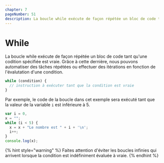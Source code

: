```yaml
---
chapter: 7
pageNumber: 51
description: La boucle while exécute de façon répétée un bloc de code tant qu'une codition spécifiée est vraie.
---
```


# While

La boucle while exécute de façon répétée un bloc de code tant qu'une codition spécifiée est vraie. Grâce à cette dernière, nous pouvons automatiser des tâches répétées ou effectuer des itérations en fonction de l'évalutation d'une condition.


```javascript
while (condition) {
  // instruction à exécuter tant que la condition est vraie
}
```

Par exemple, le code de la boucle dans cet exemple sera exécuté tant que la valeur de la variable `i` est inférieure à 5.


```javascript
var i = 0,
x = "";
while (i < 5) {
  x = x + "Le nombre est " + i + '\n';
  i++;
}
console.log(x);
```

{% hint style="warning" %}
&#x20; Faites attention d'éviter les boucles infinies qui arrivent lorsque la condition est indéfiniment évaluée à vraie.
{% endhint %}
